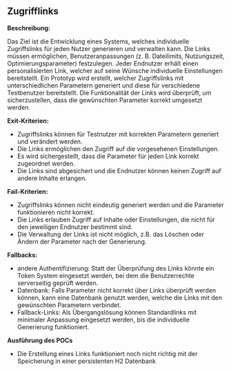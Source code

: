 ## Zugrifflinks
**Beschreibung:** 

Das Ziel ist die Entwicklung eines Systems, welches individuelle Zugriffslinks für jeden Nutzer generieren und verwalten kann. Die Links müssen ermöglichen, Benutzeranpassungen (z. B. Dateilimits, Nutzungszeit, Optimierungsparameter) festzulegen. Jeder Endnutzer erhält einen personalisierten Link, welcher auf seine Wünsche individuelle Einstellungen bereitstellt. Ein Prototyp wird erstellt, welcher Zugriffslinks mit unterschiedlichen Parametern generiert und diese für verschiedene Testbenutzer bereitstellt. Die Funktionalität der Links wird überprüft, um sicherzustellen, dass die gewünschten Parameter korrekt umgesetzt werden.

**Exit-Kriterien:**
* Zugriffslinks können für Testnutzer mit korrekten Parametern generiert und verändert werden.
* Die Links ermöglichen den Zugriff auf die vorgesehenen Einstellungen.
* Es wird sichergestellt, dass die Parameter für jeden Link korrekt zugeordnet werden.
* Die Links sind abgesichert und die Endnutzer können keinen Zugriff auf andere Inhalte erlangen.

**Fail-Kriterien:**
* Zugriffslinks können nicht eindeutig generiert werden und die Parameter funktionieren nicht korrekt.
* Die Links erlauben Zugriff auf Inhalte oder Einstellungen, die nicht für den jeweiligen Endnutzer bestimmt sind.
* Die Verwaltung der Links ist nicht möglich, z.B. das Löschen oder Ändern der Parameter nach der Generierung.

**Fallbacks:**

* andere Authentifizierung: Statt der Überprüfung des Links könnte ein Token System eingesetzt werden, bei dem die Benutzerrechte serverseitig geprüft werden.
* Datenbank: Falls Parameter nicht korrekt über Links überprüft werden können, kann eine Datenbank genutzt werden, welche die Links mit den gewünschten Parametern verbindet.
* Fallback-Links: Als Übergangslösung können Standardlinks mit minimaler Anpassung eingesetzt werden, bis die individuelle Generierung funktioniert.

**Ausführung des POCs**
* Die Erstellung eines Links funktioniert noch nicht richtig mit der Speicherung in einer persistenten H2 Datenbank